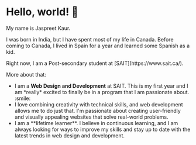  # Hello, world! 👋
<p>My name is Jaspreet Kaur.</p>
<p>I was born in India, but I have spent most of my life in Canada.
Before coming to Canada, I lived in Spain for a year and learned some Spanish as a kid.</p>
Right now, I am a Post-secondary student at [SAIT](https://www.sait.ca/).
<p>More about that:</p>
<ul>
   <li>I am a <strong>Web Design and Development</strong> at SAIT. This is my first year and I am *really* excited to finally be in a program that I am passionate about. :smile:</li>
   <li>I love combining creativity with technical skills, and web development allows me to do just that. I'm passionate about creating user-friendly and visually appealing websites that solve real-world problems.</li>
   <li>I am a **lifetime learner**. I believe in continuous learning, and I am always looking for ways to improve my skills and stay up to date with the latest trends in web design and development.</li>
</ul>

